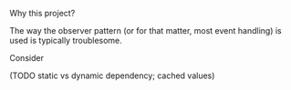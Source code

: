 
Why this project?

The way the observer pattern (or for that matter, most event handling) is used is typically troublesome.

Consider

(TODO static vs dynamic dependency; cached values)

```java

```
